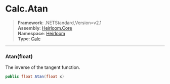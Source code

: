 # Calc.Atan

> **Framework**: .NETStandard,Version=v2.1  
> **Assembly**: [Heirloom.Core][0]  
> **Namespace**: [Heirloom][0]  
> **Type**: [Calc][1]

--------------------------------------------------------------------------------

### Atan(float)

The inverse of the tangent function.

```cs
public float Atan(float x)
```

[0]: ../Heirloom.Core.md
[1]: Heirloom.Calc.md
